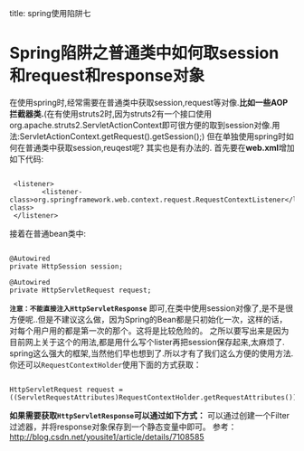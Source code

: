 title: spring使用陷阱七 

#  Spring陷阱之普通类中如何取session和request和response对象 
在使用spring时,经常需要在普通类中获取session,request等对像.**比如一些AOP拦截器类.**(在有使用struts2时,因为struts2有一个接口使用org.apache.struts2.ServletActionContext即可很方便的取到session对像.用法:ServletActionContext.getRequest().getSession();)
但在单独使用spring时如何在普通类中获取session,reuqest呢?
其实也是有办法的.
首先要在**web.xml**增加如下代码:
```

 <listener>
        <listener-class>org.springframework.web.context.request.RequestContextListener</listener-class>
 </listener>

```

接着在普通bean类中:
```

@Autowired  
private HttpSession session;  
  
@Autowired  
private HttpServletRequest request; 

``` 
**` 注意：不能直接注入HttpServletResponse `**
即可,在类中使用session对像了,是不是很方便呢..但是不建议这么做，因为Spring的Bean都是只初始化一次，这样的话，对每个用户用的都是第一次的那个。这将是比较危险的。
之所以要写出来是因为目前网上关于这个的用法,都是用什么写个lister再把session保存起来,太麻烦了.
spring这么强大的框架,当然他们早也想到了.所以才有了我们这么方便的使用方法.
你还可以` RequestContextHolder `使用下面的方式获取：
```

HttpServletRequest request = ((ServletRequestAttributes)RequestContextHolder.getRequestAttributes()).getRequest();

```

**如果需要获取` HttpServletResponse `可以通过如下方式：**
可以通过创建一个Filter过滤器，并将response对象保存到一个静态变量中即可。
参考：http://blog.csdn.net/yousite1/article/details/7108585